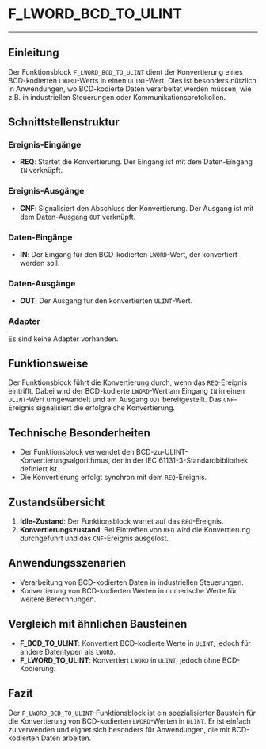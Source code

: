 # F_LWORD_BCD_TO_ULINT

* * * * * * * * * *
## Einleitung
Der Funktionsblock `F_LWORD_BCD_TO_ULINT` dient der Konvertierung eines BCD-kodierten `LWORD`-Werts in einen `ULINT`-Wert. Dies ist besonders nützlich in Anwendungen, wo BCD-kodierte Daten verarbeitet werden müssen, wie z.B. in industriellen Steuerungen oder Kommunikationsprotokollen.

## Schnittstellenstruktur
### **Ereignis-Eingänge**
- **REQ**: Startet die Konvertierung. Der Eingang ist mit dem Daten-Eingang `IN` verknüpft.

### **Ereignis-Ausgänge**
- **CNF**: Signalisiert den Abschluss der Konvertierung. Der Ausgang ist mit dem Daten-Ausgang `OUT` verknüpft.

### **Daten-Eingänge**
- **IN**: Der Eingang für den BCD-kodierten `LWORD`-Wert, der konvertiert werden soll.

### **Daten-Ausgänge**
- **OUT**: Der Ausgang für den konvertierten `ULINT`-Wert.

### **Adapter**
Es sind keine Adapter vorhanden.

## Funktionsweise
Der Funktionsblock führt die Konvertierung durch, wenn das `REQ`-Ereignis eintrifft. Dabei wird der BCD-kodierte `LWORD`-Wert am Eingang `IN` in einen `ULINT`-Wert umgewandelt und am Ausgang `OUT` bereitgestellt. Das `CNF`-Ereignis signalisiert die erfolgreiche Konvertierung.

## Technische Besonderheiten
- Der Funktionsblock verwendet den BCD-zu-ULINT-Konvertierungsalgorithmus, der in der IEC 61131-3-Standardbibliothek definiert ist.
- Die Konvertierung erfolgt synchron mit dem `REQ`-Ereignis.

## Zustandsübersicht
1. **Idle-Zustand**: Der Funktionsblock wartet auf das `REQ`-Ereignis.
2. **Konvertierungszustand**: Bei Eintreffen von `REQ` wird die Konvertierung durchgeführt und das `CNF`-Ereignis ausgelöst.

## Anwendungsszenarien
- Verarbeitung von BCD-kodierten Daten in industriellen Steuerungen.
- Konvertierung von BCD-kodierten Werten in numerische Werte für weitere Berechnungen.

## Vergleich mit ähnlichen Bausteinen
- **F_BCD_TO_ULINT**: Konvertiert BCD-kodierte Werte in `ULINT`, jedoch für andere Datentypen als `LWORD`.
- **F_LWORD_TO_ULINT**: Konvertiert `LWORD` in `ULINT`, jedoch ohne BCD-Kodierung.

## Fazit
Der `F_LWORD_BCD_TO_ULINT`-Funktionsblock ist ein spezialisierter Baustein für die Konvertierung von BCD-kodierten `LWORD`-Werten in `ULINT`. Er ist einfach zu verwenden und eignet sich besonders für Anwendungen, die mit BCD-kodierten Daten arbeiten.